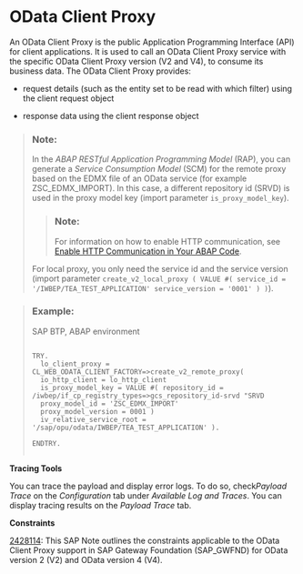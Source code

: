 <!-- loio0d92f493624f47fba997d3a5e0dd2a0d -->

# OData Client Proxy

An OData Client Proxy is the public Application Programming Interface \(API\) for client applications. It is used to call an OData Client Proxy service with the specific OData Client Proxy version \(V2 and V4\), to consume its business data. The OData Client Proxy provides:

-   request details \(such as the entity set to be read with which filter\) using the client request object

-   response data using the client response object


> ### Note:  
> In the *ABAP RESTful Application Programming Model* \(RAP\), you can generate a *Service Consumption Model* \(SCM\) for the remote proxy based on the EDMX file of an OData service \(for example ZSC\_EDMX\_IMPORT\). In this case, a different repository id \(SRVD\) is used in the proxy model key \(import parameter `is_proxy_model_key`\).
> 
> > ### Note:  
> > For information on how to enable HTTP communication, see [Enable HTTP Communication in Your ABAP Code](Enable_HTTP_Communication_in_Your_ABAP_Code_cef1ada.md).
> 
> For local proxy, you only need the service id and the service version \(import parameter `create_v2_local_proxy ( VALUE #( service_id = '/IWBEP/TEA_TEST_APPLICATION' service_version = '0001' ) )`\).

> ### Example:  
> SAP BTP, ABAP environment
> 
> ```
> 
> TRY.
> 	lo_client_proxy = CL_WEB_ODATA_CLIENT_FACTORY=>create_v2_remote_proxy(
> 	io_http_client = lo_http_client
> 	is_proxy_model_key = VALUE #( repository_id = /iwbep/if_cp_registry_types=>gcs_repository_id-srvd "SRVD
> 	proxy_model_id = 'ZSC_EDMX_IMPORT'
> 	proxy_model_version = 0001 )
> 	iv_relative_service_root = '/sap/opu/odata/IWBEP/TEA_TEST_APPLICATION' ).
> 
> ENDTRY.
> 
> 
> ```

**Tracing Tools**

You can trace the payload and display error logs. To do so, check*Payload Trace* on the *Configuration* tab under *Available Log and Traces*. You can display tracing results on the *Payload Trace* tab.

**Constraints**

[2428114](https://launchpad.support.sap.com/#/notes/2428114): This SAP Note outlines the constraints applicable to the OData Client Proxy support in SAP Gateway Foundation \(SAP\_GWFND\) for OData version 2 \(V2\) and OData version 4 \(V4\).

